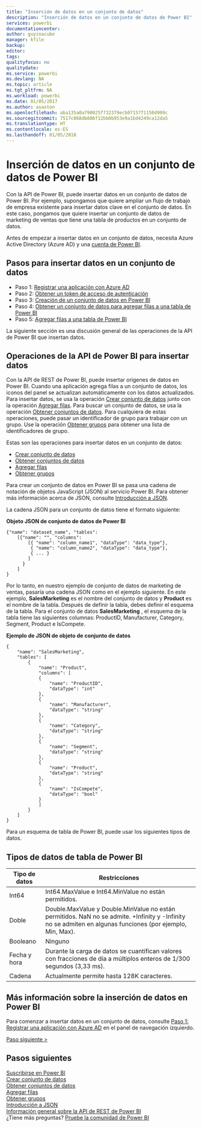 ```yaml
---
title: "Inserción de datos en un conjunto de datos"
description: "Inserción de datos en un conjunto de datos de Power BI"
services: powerbi
documentationcenter: 
author: guyinacube
manager: kfile
backup: 
editor: 
tags: 
qualityfocus: no
qualitydate: 
ms.service: powerbi
ms.devlang: NA
ms.topic: article
ms.tgt_pltfrm: NA
ms.workload: powerbi
ms.date: 01/05/2017
ms.author: asaxton
ms.openlocfilehash: aba135a0a790025f732379ecb07157f1150d999c
ms.sourcegitcommit: 7517c068db806f12bb0b953e9a1bd4249ca12da5
ms.translationtype: HT
ms.contentlocale: es-ES
ms.lasthandoff: 01/05/2018
---
```

# <a name="push-data-into-a-power-bi-dataset"></a>Inserción de datos en un conjunto de datos de Power BI
Con la API de Power BI, puede insertar datos en un conjunto de datos de Power BI. Por ejemplo, supongamos que quiere ampliar un flujo de trabajo de empresa existente para insertar datos clave en el conjunto de datos. En este caso, pongamos que quiere insertar un conjunto de datos de marketing de ventas que tiene una tabla de productos en un conjunto de datos.

Antes de empezar a insertar datos en un conjunto de datos, necesita Azure Active Directory (Azure AD) y una [cuenta de Power BI](create-an-azure-active-directory-tenant.md).

## <a name="steps-to-push-data-into-a-dataset"></a>Pasos para insertar datos en un conjunto de datos
* Paso 1: [Registrar una aplicación con Azure AD](walkthrough-push-data-register-app-with-azure-ad.md)
* Paso 2: [Obtener un token de acceso de autenticación](walkthrough-push-data-get-token.md)
* Paso 3: [Creación de un conjunto de datos en Power BI](walkthrough-push-data-create-dataset.md)
* Paso 4: [Obtener un conjunto de datos para agregar filas a una tabla de Power BI](walkthrough-push-data-get-datasets.md)
* Paso 5: [Agregar filas a una tabla de Power BI](walkthrough-push-data-add-rows.md)

La siguiente sección es una discusión general de las operaciones de la API de Power BI que insertan datos.

## <a name="power-bi-api-operations-to-push-data"></a>Operaciones de la API de Power BI para insertar datos
Con la API de REST de Power BI, puede insertar orígenes de datos en Power BI. Cuando una aplicación agrega filas a un conjunto de datos, los iconos del panel se actualizan automáticamente con los datos actualizados. Para insertar datos, se usa la operación [Crear conjunto de datos](https://msdn.microsoft.com/library/mt203562.aspx) junto con la operación [Agregar filas](https://msdn.microsoft.com/library/mt203561.aspx). Para buscar un conjunto de datos, se usa la operación [Obtener conjuntos de datos](https://msdn.microsoft.com/library/mt203567.aspx). Para cualquiera de estas operaciones, puede pasar un identificador de grupo para trabajar con un grupo. Use la operación [Obtener grupos](https://msdn.microsoft.com/library/mt243842.aspx) para obtener una lista de identificadores de grupo.

Estas son las operaciones para insertar datos en un conjunto de datos:

* [Crear conjunto de datos](https://msdn.microsoft.com/library/mt203562.aspx)
* [Obtener conjuntos de datos](https://msdn.microsoft.com/library/mt203567.aspx)
* [Agregar filas](https://msdn.microsoft.com/library/mt203561.aspx)
* [Obtener grupos](https://msdn.microsoft.com/library/mt243842.aspx)

Para crear un conjunto de datos en Power BI se pasa una cadena de notación de objetos JavaScript (JSON) al servicio Power BI. Para obtener más información acerca de JSON, consulte [Introducción a JSON](http://json.org/).

La cadena JSON para un conjunto de datos tiene el formato siguiente:

**Objeto JSON de conjunto de datos de Power BI**

    {"name": "dataset_name", "tables":
        [{"name": "", "columns":
            [{ "name": "column_name1", "dataType": "data_type"},
             { "name": "column_name2", "dataType": "data_type"},
             { ... }
            ]
          }
        ]
    }

Por lo tanto, en nuestro ejemplo de conjunto de datos de marketing de ventas, pasaría una cadena JSON como en el ejemplo siguiente. En este ejemplo, **SalesMarketing** es el nombre del conjunto de datos y **Product** es el nombre de la tabla. Después de definir la tabla, debes definir el esquema de la tabla. Para el conjunto de datos **SalesMarketing** , el esquema de la tabla tiene las siguientes columnas: ProductID, Manufacturer, Category, Segment, Product e IsCompete.

**Ejemplo de JSON de objeto de conjunto de datos**

    {
        "name": "SalesMarketing",
        "tables": [
            {
                "name": "Product",
                "columns": [
                {
                    "name": "ProductID",
                    "dataType": "int"
                },
                {
                    "name": "Manufacturer",
                    "dataType": "string"
                },
                {
                    "name": "Category",
                    "dataType": "string"
                },
                {
                    "name": "Segment",
                    "dataType": "string"
                },
                {
                    "name": "Product",
                    "dataType": "string"
                },
                {
                    "name": "IsCompete",
                    "dataType": "bool"
                }
                ]
            }
        ]
    }

Para un esquema de tabla de Power BI, puede usar los siguientes tipos de datos.

## <a name="power-bi-table-data-types"></a>Tipos de datos de tabla de Power BI
| **Tipo de datos** | **Restricciones** |
| --- | --- |
| Int64 |Int64.MaxValue e Int64.MinValue no están permitidos. |
| Doble |Double.MaxValue y Double.MinValue no están permitidos. NaN no se admite. +Infinity y -Infinity no se admiten en algunas funciones (por ejemplo, Min, Max). |
| Booleano |Ninguno |
| Fecha y hora |Durante la carga de datos se cuantifican valores con fracciones de día a múltiplos enteros de 1/300 segundos (3,33 ms). |
| Cadena |Actualmente permite hasta 128K caracteres. |

## <a name="learn-more-about-pushing-data-into-power-bi"></a>Más información sobre la inserción de datos en Power BI
Para comenzar a insertar datos en un conjunto de datos, consulte [Paso 1: Registrar una aplicación con Azure AD](walkthrough-push-data-register-app-with-azure-ad.md) en el panel de navegación izquierdo.

[Paso siguiente >](walkthrough-push-data-register-app-with-azure-ad.md)

## <a name="next-steps"></a>Pasos siguientes
[Suscribirse en Power BI](create-an-azure-active-directory-tenant.md)  
[Crear conjunto de datos](https://msdn.microsoft.com/library/mt203562.aspx)  
[Obtener conjuntos de datos](https://msdn.microsoft.com/library/mt203567.aspx)  
[Agregar filas](https://msdn.microsoft.com/library/mt203561.aspx)  
[Obtener grupos](https://msdn.microsoft.com/library/mt243842.aspx)  
[Introducción a JSON](http://json.org/)  
[Información general sobre la API de REST de Power BI](overview-of-power-bi-rest-api.md)  
¿Tiene más preguntas? [Pruebe la comunidad de Power BI](http://community.powerbi.com/)

